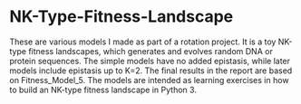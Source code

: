 # NK-Type-Fitness-Landscape
These are various models I made as part of a rotation project. It is a toy NK-type fitness landscapes, which generates and evolves random DNA or protein sequences. The simple models have no added epistasis, while later models include epistasis up to K=2. The final results in the report are based on Fitness_Model_5. The models are intended as learning exercises in how to build an NK-type fitness landscape in Python 3.
